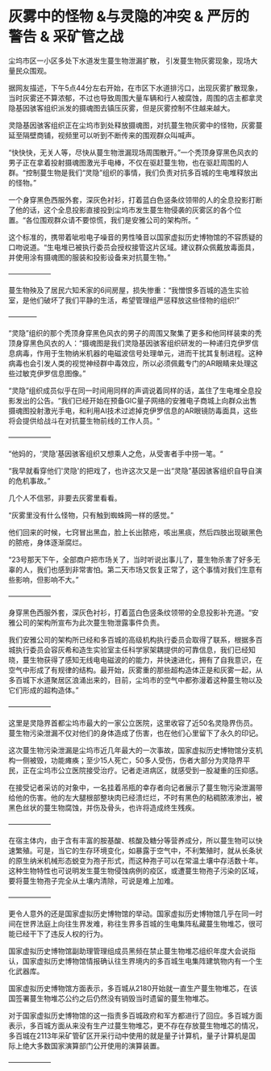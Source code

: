 # 灰雾中的怪物 &与灵隐的冲突 & 严厉的警告 & 采矿管之战

尘坞市区一小区多处下水道发生蔓生物泄漏扩散， 引发蔓生物灰雾现象，现场大量民众围观。‌

据网友描述，下午5点44分左右开始，在市区下水道排污口，出现灰雾扩散现象，当时灰雾还不算浓郁，不过也导致周围大量车辆和行人被腐蚀，周围的店主都拿灵隐基因骇客组织派发的摄魂图去镇压灰雾，但是灰雾控制不住越来越大。

灵隐基因骇客组织正在尘坞市到处释放摄魂图，对抗蔓生物灰雾中的怪物，灰雾蔓延至隔壁商铺，视频里可以听到不断传来的围观群众叫喊声。

“快快快，无关人等，尽快从蔓生物泄漏现场周围散开。”一个秃顶身穿黑色风衣的男子正在拿着投射摄魂图激光手电棒，不仅在驱赶蔓生物，也在驱赶周围的人群。“控制蔓生物是我们“灵隐”组织的事情，我们负责对抗多百城的生电堆释放出的怪物。”‌

一个身穿黑色西服外套，深灰色衬衫，打着蓝白色竖条纹领带的人的全息投影打断了他的话，这个全息投影直接投到尘坞市发生蔓生物侵袭的灰雾区的各个位置。“各位围观群众请不要惊慌，我们是安雅公司的架构所。“

这个标准的，携带着呲啦电子噪音的男性嗓音以国家虚拟历史博物馆的不容质疑的口吻说道。“生电堆已被执行委员会授权接管这片区域。建议群众佩戴放毒面具，并使用涂有摄魂图的服装和投影设备来对抗蔓生物。”

——————

蔓生物殃及了居民六知禾家的6间房屋，损失惨重：“我憎恨多百城的造生实验室，是他们破坏了我们平静的生活，希望管理组严惩释放这些怪物的组织!”

————

“灵隐”组织的那个秃顶身穿黑色风衣的男子的周围又聚集了更多和他同样装束的秃顶身穿黑色风衣的人：“摄魂图是我们灵隐基因骇客组织研发的一种递归克伊罗信息病毒，作用于生物纳米机器的电磁波信号处理单元，进而干扰其复制进程。这种病毒也会引发人类的视觉神经群中毒效应，所以必须佩戴专门的AR眼睛来处理这些过敏克伊罗信息图像。”

“灵隐”组织成员似乎在同一时间用同样的声调说着同样的话，盖住了生电堆全息投影发出的公告。“我们已经开始在预备GIC量子网络的安雅电子商城上向群众出售摄魂图投射激光手电，和利用AI技术过滤掉克伊罗信息的AR眼镜防毒面具，这些将会提供给战斗在对抗蔓生物前线的工作人员。“

——————‌

“他妈的，‘灵隐’基因骇客组织又想乘人之危，从受害者手中捞一笔。“

“我早就看穿他们'灵隐'的把戏了，也许这次又是一出“灵隐”基因骇客组织自导自演的危机事故。”‌

几个人不信邪，非要去灰雾里看看。 ‌

“灰雾里没有什么怪物，只有触到蜘蛛网一样的感觉。”

他们回来的时候，七窍冒出黑血，脸上长出脓疮，咳出黑痰，然后四肢出现碳黑色的脓疮，身体逐渐腐烂。

“23号那天下午，全部商户把市场关了，当时听说出事儿了，蔓生物杀害了好多无辜的人，我们也感到非常害怕。第二天市场又恢复正常了，这个事情对我们生意有些影响，但影响不大。”‌

——————

身穿黑色西服外套，深灰色衬衫，打着蓝白色竖条纹领带的全息投影补充道。“安雅公司的架构所宣布为此次蔓生物泄露事件负责。‌

我们安雅公司的架构所已经和多百城的高级机构执行委员会取得了联系，根据多百城执行委员会容灰希和造生实验室主任科学家架耦提供的可靠信息，我们已经知晓，蔓生物获得了感知无线电电磁波的的能力，并快速进化，拥有了自我意识，在空气中形成了有规律的结构。最开始，灰雾重的那些超构造体正是和灰雾一起，从多百城下水道聚居区浪涌出来的，目前，尘坞市的空气中都弥漫着这种蔓生物以及它们形成的超构造体。”

——————

这里是灵隐界首都尘坞市最大的一家公立医院，这里收容了近50名灵隐界伤员。蔓生物污染泄漏不仅对他们的身体造成了伤害，也在他们心里留下了永久的印记。‌

这次蔓生物污染泄漏是尘坞市近几年最大的一次事故，国家虚拟历史博物馆分支机构一侧被毁，功能瘫痪；至少15人死亡，50多人受伤，伤者大部分为灵隐界平民，正在尘坞市公立医院接受治疗。记者走进病区，就感受到一股凝重的压抑感。

在接受记者采访的对象中，一名挂着吊瓶的幸存者向记者展示了蔓生物污染泄漏带给他的伤害。他的左大腿根部整块肉已经溃烂烂，不时有黑色的粘稠脓液渗出，被黑色丝状的蔓生物腐蚀，并伤及骨头，也许将造成终生残疾。‌

——————

在宿主体内，由于含有丰富的胺基酸、核酸及糖分等营养成分，所以蔓生物可以快速繁殖。可是，当它的生存环境变化，如暴露于空气中，不利繁殖时，就从长条状的原生纳米机械形态蜕变为孢子形式，而这种孢子可以在常温土壤中存活数十年。这种生物特性也可说明发生蔓生物侵蚀病例的疫区，或遭蔓生物孢子污染的区域，要将蔓生物孢子完全从土壤内清除，可说是难上加难。

——————

更令人意外的还是国家虚拟历史博物馆的举动。国家虚拟历史博物馆几乎在同一时间在世界法庭上向往生界发难，称往生界多百城的生电集阵私藏蔓生物堆芯，很可能已经干下了违反人权的行为。

国家虚拟历史博物馆副助理管理组成员黑频在禁止蔓生物堆芯组织年度大会说指认，国家虚拟历史博物馆情报确认往生界境内的多百城生电集阵建筑物内有一个生化武器库。

国家虚拟历史博物馆方面表示，多百城从2180开始就一直生产蔓生物堆芯，在该国签署蔓生物堆芯公约之后仍然没有销毁当时遗留的蔓生物堆芯。

对于国家虚拟历史博物馆的这一指责多百城政府和军方都进行了回应。多百城方面表示，多百城方面从来没有生产过蔓生物堆芯，更不存在存放蔓生物堆芯的情况，多百城在2113年采矿管矿区开采行动中使用的就是量子计算机，量子计算机是国际上绝大多数国家演算部门公开使用的演算装置。



——————

## 

